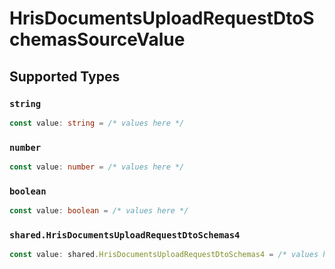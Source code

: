 # HrisDocumentsUploadRequestDtoSchemasSourceValue


## Supported Types

### `string`

```typescript
const value: string = /* values here */
```

### `number`

```typescript
const value: number = /* values here */
```

### `boolean`

```typescript
const value: boolean = /* values here */
```

### `shared.HrisDocumentsUploadRequestDtoSchemas4`

```typescript
const value: shared.HrisDocumentsUploadRequestDtoSchemas4 = /* values here */
```

